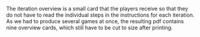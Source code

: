 The iteration overview is a small card that the players receive so that they do not have to read the individual steps in the instructions for each iteration. As we had to produce several games at once, the resulting pdf contains nine overview cards, which still have to be cut to size after printing.
